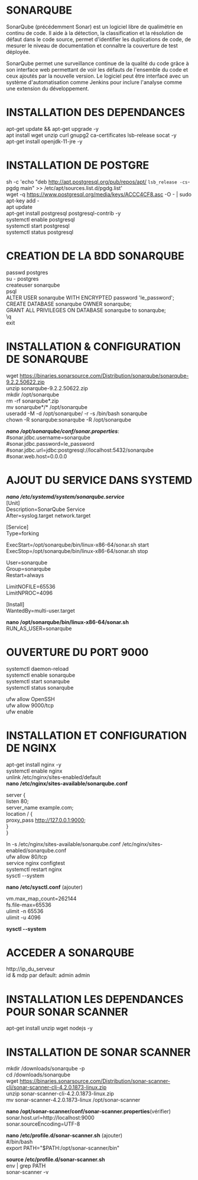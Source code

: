 
# SONARQUBE

SonarQube (précédemment Sonar) est un logiciel libre de qualimétrie en continu de code. Il aide à la détection, la classification et la résolution de défaut dans le code source, permet d'identifier les duplications de code, de mesurer le niveau de documentation et connaître la couverture de test déployée.

SonarQube permet une surveillance continue de la qualité du code grâce à son interface web permettant de voir les défauts de l'ensemble du code et ceux ajoutés par la nouvelle version. Le logiciel peut être interfacé avec un système d'automatisation comme Jenkins pour inclure l'analyse comme une extension du développement.


# INSTALLATION DES DEPENDANCES 
  apt-get update && apt-get upgrade -y  
  apt install wget unzip curl gnupg2 ca-certificates lsb-release socat -y  
  apt-get install openjdk-11-jre -y  
  
# INSTALLATION DE POSTGRE  
sh -c 'echo "deb http://apt.postgresql.org/pub/repos/apt/ `lsb_release -cs`-pgdg main" >> /etc/apt/sources.list.d/pgdg.list'  
wget -q https://www.postgresql.org/media/keys/ACCC4CF8.asc -O - | sudo apt-key add -  
apt update  
apt-get install postgresql postgresql-contrib -y  
systemctl enable postgresql  
systemctl start postgresql  
systemctl status postgresql

# CREATION DE LA BDD SONARQUBE  
  passwd postgres  
  su - postgres  
  createuser sonarqube  
  psql  
  ALTER USER sonarqube WITH ENCRYPTED password 'le_password';  
  CREATE DATABASE sonarqube OWNER sonarqube;  
  GRANT ALL PRIVILEGES ON DATABASE sonarqube to sonarqube;  
  \q  
  exit 
  
# INSTALLATION & CONFIGURATION DE SONARQUBE  
  wget https://binaries.sonarsource.com/Distribution/sonarqube/sonarqube-9.2.2.50622.zip  
  unzip sonarqube-9.2.2.50622.zip  
  mkdir /opt/sonarqube  
  rm -rf sonarqube*.zip  
  mv sonarqube*/* /opt/sonarqube  
  useradd -M -d /opt/sonarqube/ -r -s /bin/bash sonarqube  
  chown -R sonarqube:sonarqube -R /opt/sonarqube  
 
 ___nano /opt/sonarqube/conf/sonar.properties___:  
#sonar.jdbc.username=sonarqube  
#sonar.jdbc.password=le_password  
#sonar.jdbc.url=jdbc:postgresql://localhost:5432/sonarqube  
#sonar.web.host=0.0.0.0  

# AJOUT DU SERVICE DANS SYSTEMD  
___nano /etc/systemd/system/sonarqube.service___  
[Unit]  
Description=SonarQube Service  
After=syslog.target network.target  

[Service]  
Type=forking  

ExecStart=/opt/sonarqube/bin/linux-x86-64/sonar.sh start  
ExecStop=/opt/sonarqube/bin/linux-x86-64/sonar.sh stop  

User=sonarqube  
Group=sonarqube  
Restart=always  

LimitNOFILE=65536  
LimitNPROC=4096  

[Install]  
WantedBy=multi-user.target

__nano /opt/sonarqube/bin/linux-x86-64/sonar.sh__  
RUN_AS_USER=sonarqube  


# OUVERTURE DU PORT 9000  
systemctl daemon-reload  
systemctl enable sonarqube  
systemctl start sonarqube  
systemctl status sonarqube  


ufw allow OpenSSH  
ufw allow 9000/tcp  
ufw enable

# INSTALLATION ET CONFIGURATION DE NGINX  
apt-get install nginx -y  
systemctl enable nginx  
unlink /etc/nginx/sites-enabled/default  
__nano /etc/nginx/sites-available/sonarqube.conf__  

server {  
    listen 80;  
server_name  example.com;  
location / {  
proxy_pass  http://127.0.0.1:9000;  
}  
}  

ln -s /etc/nginx/sites-available/sonarqube.conf /etc/nginx/sites-enabled/sonarqube.conf  
ufw allow 80/tcp  
service nginx configtest  
systemctl restart nginx  
sysctl --system

__nano /etc/sysctl.conf__  (ajouter)  

vm.max_map_count=262144  
fs.file-max=65536  
ulimit -n 65536  
ulimit -u 4096  

__sysctl --system__

# ACCEDER A SONARQUBE  

http://ip_du_serveur  
id & mdp par default: admin admin 


# INSTALLATION LES DEPENDANCES POUR SONAR SCANNER  

apt-get install unzip wget nodejs -y

# INSTALLATION DE SONAR SCANNER  
mkdir /downloads/sonarqube -p  
cd /downloads/sonarqube  
wget https://binaries.sonarsource.com/Distribution/sonar-scanner-cli/sonar-scanner-cli-4.2.0.1873-linux.zip  
unzip sonar-scanner-cli-4.2.0.1873-linux.zip  
mv sonar-scanner-4.2.0.1873-linux /opt/sonar-scanner  

__nano /opt/sonar-scanner/conf/sonar-scanner.properties__(vérifier)  
sonar.host.url=http://localhost:9000  
sonar.sourceEncoding=UTF-8  

__nano /etc/profile.d/sonar-scanner.sh__ (ajouter)  
#/bin/bash  
export PATH="$PATH:/opt/sonar-scanner/bin"  

__source /etc/profile.d/sonar-scanner.sh__  
env | grep PATH  
sonar-scanner -v

















  
  
  
  
  
  

